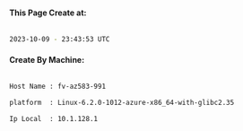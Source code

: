 
   
#### This Page Create at:

```bash

2023-10-09 - 23:43:53 UTC

```

#### Create By Machine:

```bash

Host Name : fv-az583-991

platform  : Linux-6.2.0-1012-azure-x86_64-with-glibc2.35

Ip Local  : 10.1.128.1

```

